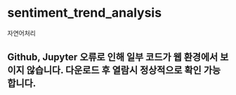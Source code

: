 # sentiment_trend_analysis
자연어처리

## Github, Jupyter 오류로 인해 일부 코드가 웹 환경에서 보이지 않습니다. 다운로드 후 열람시 정상적으로 확인 가능합니다.
